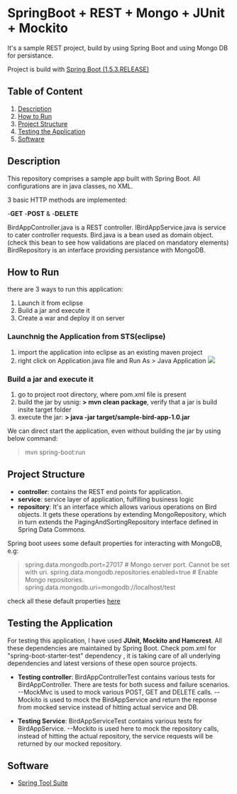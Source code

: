 # SpringBoot + REST + Mongo + JUnit + Mockito

It's a sample REST project, build by using Spring Boot and using Mongo DB for persistance.

Project is build with [Spring Boot (1.5.3.RELEASE)](http://projects.spring.io/spring-boot/) 

## Table of Content ##

 1. [Description](#description)
 2. [How to Run](#how-to-run)
 3. [Project Structure](#project-structure)
 4. [Testing the Application](#testing-the-application)
 4. [Software](#software)
 
## Description
This repository comprises a sample app built with Spring Boot. All configurations are in java classes, no XML.

3 basic HTTP methods are implemented:

-**GET**
-**POST** &
-**DELETE**

BirdAppController.java is a REST controller.
IBirdAppService.java is service to cater controller requests.
Bird.java is a bean used as domain object. (check this bean to see how validations are placed on mandatory elements)
BirdRepository is an interface providing persistance with MongoDB.

## How to Run
there are 3 ways to run this application:
1. Launch it from eclipse
2. Build a jar and execute it
3. Create a war and deploy it on server

### Launchnig the Application from STS(eclipse)
1. import the application into eclipse as an existing maven project
2. right click on Application.java file and Run As > Java Application
![]({{site.baseurl}}/https://github.com/harshulvarshney/SpringBoot_REST_Mongo/blob/master/RunAsJavaApplication.jpg)

### Build a jar and execute it
1. go to project root directory, where pom.xml file is present
2. build the jar by usnig: **> mvn clean package**, verify that a jar is build insite target folder
3. execute the jar: **> java -jar target/sample-bird-app-1.0.jar**

We can direct start the application, even without building the jar by using below command:
> mvn spring-boot:run

## Project Structure

- **controller**: contains the REST end points for application.
- **service**: service layer of application, fulfilling business logic
- **repository**: It's an interface which allows various operations on Bird objects. It gets these operations by extending MongoRepository, which in turn extends the PagingAndSortingRepository interface defined in Spring Data Commons.

Spring boot usees some default properties for interacting with MongoDB, e.g:
> spring.data.mongodb.port=27017 # Mongo server port. Cannot be set with uri.
spring.data.mongodb.repositories.enabled=true # Enable Mongo repositories.
spring.data.mongodb.uri=mongodb://localhost/test

check all these default properties [here](https://docs.spring.io/spring-boot/docs/current/reference/html/common-application-properties.html)

## Testing the Application
For testing this application, I have used **JUnit, Mockito and Hamcrest**. All these dependencies are maintained by Spring Boot. Check pom.xml for "spring-boot-starter-test" dependency , it is taking care of all underlying dependencies and latest versions of these open source projects.

- **Testing controller**: BirdAppControllerTest contains various tests for BirdAppController. There are tests for both sucess and failure scenarios.
--MockMvc is used to mock various POST, GET and DELETE calls.
--Mockito is used to mock the BirdAppService and return the reponse from mocked service instead of hitting actual service and DB.

- **Testing Service**: BirdAppServiceTest contains various tests for BirdAppService. 
--Mockito is used here to mock the repository calls, instead of hitting the actual repository, the service requests will be returned by our mocked repository.

## Software

 - [Spring Tool Suite](https://spring.io/tools/sts)